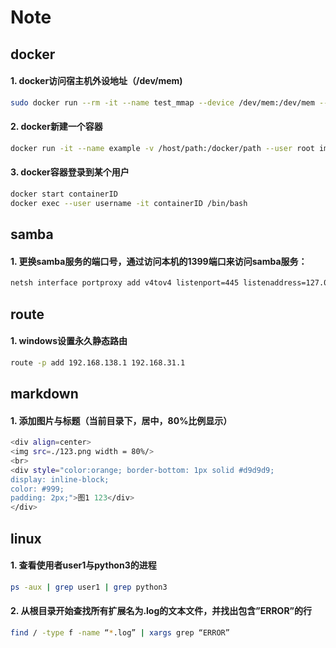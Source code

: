 # Note

## docker

#### 1. docker访问宿主机外设地址（/dev/mem)
  ```bash
  sudo docker run --rm -it --name test_mmap --device /dev/mem:/dev/mem --cap-add SYS_RAWIO --user root ubuntu:16.04 /bin/bash
  ```
#### 2. docker新建一个容器
  ```bash
  docker run -it --name example -v /host/path:/docker/path --user root image:tag /bin/bash
  ```
#### 3. docker容器登录到某个用户
  ```bash
  docker start containerID
  docker exec --user username -it containerID /bin/bash
  ```
## samba

#### 1. 更换samba服务的端口号，通过访问本机的1399端口来访问samba服务：
  ```bash
  netsh interface portproxy add v4tov4 listenport=445 listenaddress=127.0.0.1 connectport=1399 connectaddress=192.168.138.1
  ```

## route

#### 1. windows设置永久静态路由
  ```bash
  route -p add 192.168.138.1 192.168.31.1
  ```
## markdown

#### 1. 添加图片与标题（当前目录下，居中，80%比例显示）
  ```bash
  <div align=center> 
  <img src=./123.png width = 80%/> 
  <br>
  <div style="color:orange; border-bottom: 1px solid #d9d9d9;
  display: inline-block;
  color: #999;
  padding: 2px;">图1 123</div>
  </div>
  ```
  
## linux

#### 1. 查看使用者user1与python3的进程
  ```bash
  ps -aux | grep user1 | grep python3
  ```
#### 2. 从根目录开始查找所有扩展名为.log的文本文件，并找出包含”ERROR”的行
  ```bash
  find / -type f -name “*.log” | xargs grep “ERROR”
  ```
